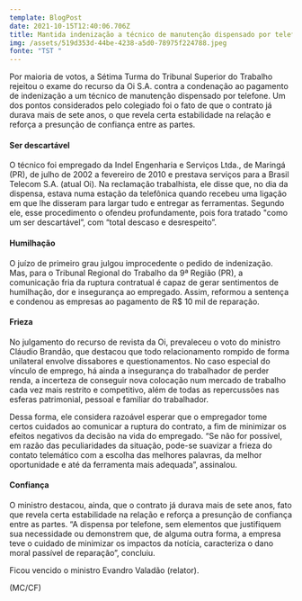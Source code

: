```yaml
---
template: BlogPost
date: 2021-10-15T12:40:06.706Z
title: Mantida indenização a técnico de manutenção dispensado por telefone
img: /assets/519d353d-44be-4238-a5d0-78975f224788.jpeg
fonte: "TST "
---
```

Por maioria de votos, a Sétima Turma do Tribunal Superior do Trabalho rejeitou o exame do recurso da Oi S.A. contra a condenação ao pagamento de indenização a um técnico de manutenção dispensado por telefone. Um dos pontos considerados pelo colegiado foi o fato de que o contrato já durava mais de sete anos, o que revela certa estabilidade na relação e reforça a presunção de confiança entre as partes.

#### Ser descartável

O técnico foi empregado da Indel Engenharia e Serviços Ltda., de Maringá (PR), de julho de 2002 a fevereiro de 2010 e prestava serviços para a Brasil Telecom S.A. (atual Oi). Na reclamação trabalhista, ele disse que, no dia da dispensa, estava numa estação da telefônica quando recebeu uma ligação em que lhe disseram para largar tudo e entregar as ferramentas. Segundo ele, esse procedimento o ofendeu profundamente, pois fora tratado "como um ser descartável”, com “total descaso e desrespeito”.

#### Humilhação

O juízo de primeiro grau julgou improcedente o pedido de indenização. Mas, para o Tribunal Regional do Trabalho da 9ª Região (PR), a comunicação fria da ruptura contratual é capaz de gerar sentimentos de humilhação, dor e insegurança ao empregado. Assim, reformou a sentença e condenou as empresas ao pagamento de R$ 10 mil de reparação.

#### Frieza

No julgamento do recurso de revista da Oi, prevaleceu o voto do ministro Cláudio Brandão, que destacou que todo relacionamento rompido de forma unilateral envolve dissabores e questionamentos. No caso especial do vínculo de emprego, há ainda a insegurança do trabalhador de perder renda, a incerteza de conseguir nova colocação num mercado de trabalho cada vez mais restrito e competitivo, além de todas as repercussões nas esferas patrimonial, pessoal e familiar do trabalhador.

Dessa forma, ele considera razoável esperar que o empregador tome certos cuidados ao comunicar a ruptura do contrato, a fim de minimizar os efeitos negativos da decisão na vida do empregado. “Se não for possível, em razão das peculiaridades da situação, pode-se suavizar a frieza do contato telemático com a escolha das melhores palavras, da melhor oportunidade e até da ferramenta mais adequada”, assinalou.

#### Confiança

O ministro destacou, ainda, que o contrato já durava mais de sete anos, fato que revela certa estabilidade na relação e reforça a presunção de confiança entre as partes. “A dispensa por telefone, sem elementos que justifiquem sua necessidade ou demonstrem que, de alguma outra forma, a empresa teve o cuidado de minimizar os impactos da notícia, caracteriza o dano moral passível de reparação”, concluiu.

Ficou vencido o ministro Evandro Valadão (relator).

(MC/CF)